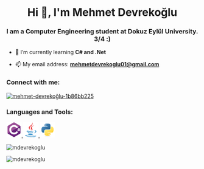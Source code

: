 <h1 align="center">Hi 👋, I'm Mehmet Devrekoğlu</h1>
<h3 align="center">I am a Computer Engineering student at Dokuz Eylül University. 3/4 :)</h3>

- 🌱 I’m currently learning **C# and .Net**

- 📫 My email address: **mehmetdevrekoglu01@gmail.com**

<h3 align="left">Connect with me:</h3>
<p align="left">
<a href="https://linkedin.com/in/mehmet-devrekoğlu-1b86bb225" target="blank"><img align="center" src="https://raw.githubusercontent.com/rahuldkjain/github-profile-readme-generator/master/src/images/icons/Social/linked-in-alt.svg" alt="mehmet-devrekoğlu-1b86bb225" height="30" width="40" /></a>
</p>

<h3 align="left">Languages and Tools:</h3>
<p align="left"> <a href="https://www.w3schools.com/cs/" target="_blank" rel="noreferrer"> <img src="https://raw.githubusercontent.com/devicons/devicon/master/icons/csharp/csharp-original.svg" alt="csharp" width="40" height="40"/> </a> <a href="https://www.java.com" target="_blank" rel="noreferrer"> <img src="https://raw.githubusercontent.com/devicons/devicon/master/icons/java/java-original.svg" alt="java" width="40" height="40"/> </a> <a href="https://www.python.org" target="_blank" rel="noreferrer"> <img src="https://raw.githubusercontent.com/devicons/devicon/master/icons/python/python-original.svg" alt="python" width="40" height="40"/> </a> </p>

<p><img align="center" src="https://github-readme-stats.vercel.app/api/top-langs?username=mdevrekoglu&show_icons=true&locale=en&layout=compact" alt="mdevrekoglu" /></p>

<p align="left"> <img src="https://komarev.com/ghpvc/?username=mdevrekoglu&label=Profile%20views&color=0e75b6&style=flat" alt="mdevrekoglu" /> </p>
